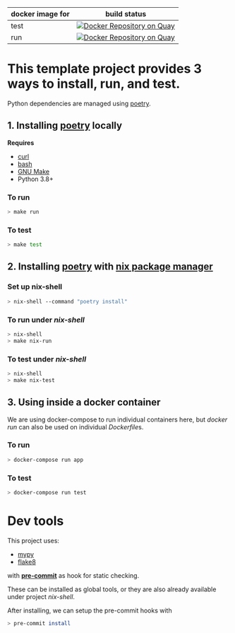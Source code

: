 docker image for | build status
---------------- | ------------
test             | [![Docker Repository on Quay](https://quay.io/repository/cyang_el/python-nix-poetry-test-env-docker/status "Docker Repository on Quay")](https://quay.io/repository/cyang_el/python-nix-poetry-test-env-docker)
run              | [![Docker Repository on Quay](https://quay.io/repository/cyang_el/python-nix-poetry-project-template/status "Docker Repository on Quay")](https://quay.io/repository/cyang_el/python-nix-poetry-project-template)

# This template project provides **3 ways** to install, run, and test.

Python dependencies are managed using [poetry](https://python-poetry.org/).

## 1. Installing [poetry](https://python-poetry.org/) locally

**Requires**
* [curl](https://curl.se/)
* [bash](https://www.gnu.org/software/bash/)
* [GNU Make](https://www.gnu.org/software/make/)
* Python 3.8+

### To run
```sh
> make run
```

### To test
```sh
> make test
```

## 2. Installing [poetry](https://python-poetry.org/) with [nix package manager](https://nixos.org/)

### Set up nix-shell
```sh
> nix-shell --command "poetry install"
```

### To run under *nix-shell*
```sh
> nix-shell
> make nix-run
```

### To test under *nix-shell*
```sh
> nix-shell
> make nix-test
```

## 3. Using inside a docker container

We are using docker-compose to run individual containers here, but *docker run* can also be used on individual *Dockerfile*s.

### To run
```sh
> docker-compose run app
```

### To test
```sh
> docker-compose run test
```

# Dev tools

This project uses:

* [mypy](http://mypy-lang.org/)
* [flake8](https://flake8.pycqa.org/en/latest/)

with **[pre-commit](https://pre-commit.com/)** as hook for static checking.

These can be installed as global tools, or they are also already available under project *nix-shell*.

After installing, we can setup the pre-commit hooks with
```sh
> pre-commit install
```
